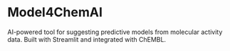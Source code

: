 # Model4ChemAI
AI-powered tool for suggesting predictive models from molecular activity data. Built with Streamlit and integrated with ChEMBL.
